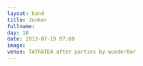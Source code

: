 ```yaml
---
layout: band
title: Junker
fullname: 
day: 18
date: 2013-07-19 07:00
image: 
venue: TATRATEA after parties by wunderBar
---
```



